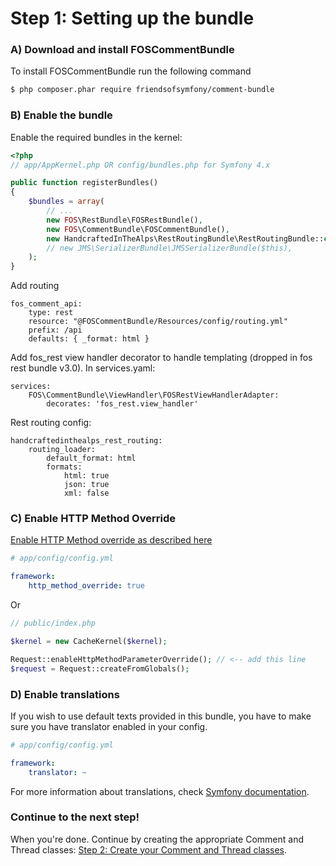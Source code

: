 Step 1: Setting up the bundle
=============================
### A) Download and install FOSCommentBundle

To install FOSCommentBundle run the following command

``` bash
$ php composer.phar require friendsofsymfony/comment-bundle
```

### B) Enable the bundle

Enable the required bundles in the kernel:

``` php
<?php
// app/AppKernel.php OR config/bundles.php for Symfony 4.x

public function registerBundles()
{
    $bundles = array(
        // ...
        new FOS\RestBundle\FOSRestBundle(),
        new FOS\CommentBundle\FOSCommentBundle(),
        new HandcraftedInTheAlps\RestRoutingBundle\RestRoutingBundle::class => ['all' => true],
        // new JMS\SerializerBundle\JMSSerializerBundle($this),
    );
}
```

Add routing 
```
fos_comment_api:
    type: rest
    resource: "@FOSCommentBundle/Resources/config/routing.yml"
    prefix: /api
    defaults: { _format: html }
```

Add fos_rest view handler decorator to handle templating (dropped in fos rest bundle v3.0). In services.yaml:
```
services:
    FOS\CommentBundle\ViewHandler\FOSRestViewHandlerAdapter:
        decorates: 'fos_rest.view_handler'
```

Rest routing config:
```
handcraftedinthealps_rest_routing:
    routing_loader:
        default_format: html
        formats:
            html: true
            json: true
            xml: false
```

### C) Enable HTTP Method Override

[Enable HTTP Method override as described here](https://symfony.com/doc/current/reference/configuration/framework.html#http-method-override)

``` yaml
# app/config/config.yml

framework:
    http_method_override: true
```

Or


``` php
// public/index.php

$kernel = new CacheKernel($kernel);

Request::enableHttpMethodParameterOverride(); // <-- add this line
$request = Request::createFromGlobals();
```

### D) Enable translations

If you wish to use default texts provided in this bundle, you have to make
sure you have translator enabled in your config.

``` yaml
# app/config/config.yml

framework:
    translator: ~
```

For more information about translations, check [Symfony documentation](http://symfony.com/doc/current/book/translation.html).

### Continue to the next step!
When you're done. Continue by creating the appropriate Comment and Thread classes:
[Step 2: Create your Comment and Thread classes](2-create_your_comment_and_thread_classes.md).
